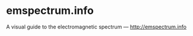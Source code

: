 emspectrum.info
===============

A visual guide to the electromagnetic spectrum — http://emspectrum.info
